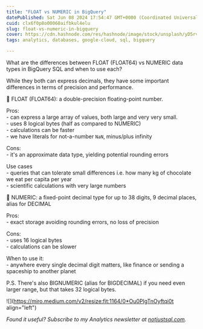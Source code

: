 ```yaml
---
title: "FLOAT vs NUMERIC in BigQuery"
datePublished: Sat Jun 08 2024 17:54:47 GMT+0000 (Coordinated Universal Time)
cuid: clx6f0p8o00060aifbkul4elu
slug: float-vs-numeric-in-bigquery
cover: https://cdn.hashnode.com/res/hashnode/image/stock/unsplash/yD5rv8_WzxA/upload/5604bbe3bb297e135649d0bcfd71b1a4.jpeg
tags: analytics, databases, google-cloud, sql, bigquery

---
```


What are the differences between FLOAT (FLOAT64) vs NUMERIC data types in BigQuery SQL and when to use each?

While they both can express decimals, they have some important differences in terms of precision and performance.

🔷 FLOAT (FLOAT64): a double-precision floating-point number.

Pros:  
\- can express a large array of values, both large and very very small.  
\- uses 8 logical bytes (half as compared to NUMERIC)  
\- calculations can be faster  
\- we have literals for not-a-number `NaN`, minus/plus infinity

Cons:  
\- it's an approximate data type, yielding potential rounding errors

Use cases  
\- queries that can tolerate small differences i.e. how many kg of chocolate we eat per capita per year  
\- scientific calculations with very large numbers

🔷 NUMERIC: a fixed-point decimal type for up to 38 digits, 9 decimal places, alias for DECIMAL

Pros:  
\- exact storage avoiding rounding errors, no loss of precision

Cons:  
\- uses 16 logical bytes  
\- calculations can be slower

When to use it:  
\- anywhere every single decimal digit matters, like finance or sending a spaceship to another planet

P.S. There's also BIGNUMERIC (alias for BIGDECIMAL) if you need even larger range, but that takes 32 logical bytes.

![](https://miro.medium.com/v2/resize:fit:1164/0*Ou0PlgTnOyftqi0t align="left")

*Found it useful? Subscribe to my Analytics newsletter at* [*notjustsql.com*](https://notjustsql.com)*.*